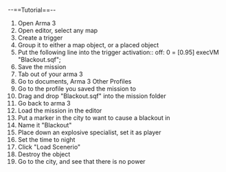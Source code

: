 --==Tutorial==--
1. Open Arma 3
2. Open editor, select any map
3. Create a trigger
4. Group it to either a map object, or a placed object
5. Put the following line into the trigger activation:: off: 0 = [0.95] execVM "Blackout.sqf";
6. Save the mission
7. Tab out of your arma 3
8. Go to documents, Arma 3 Other Profiles
9. Go to the profile you saved the mission to
10. Drag and drop "Blackout.sqf" into the mission folder
11. Go back to arma 3
12. Load the mission in the editor
13. Put a marker in the city to want to cause a blackout in
14. Name it "Blackout"
15. Place down an explosive specialist, set it as player
16. Set the time to night
17. Click "Load Scenerio"
18. Destroy the object
19. Go to the city, and see that there is no power
